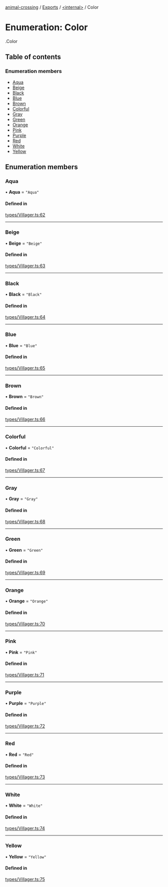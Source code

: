 [animal-crossing](../README.md) / [Exports](../modules.md) / [<internal\>](../modules/internal_.md) / Color

# Enumeration: Color

[<internal>](../modules/internal_.md).Color

## Table of contents

### Enumeration members

- [Aqua](internal_.Color-2.md#aqua)
- [Beige](internal_.Color-2.md#beige)
- [Black](internal_.Color-2.md#black)
- [Blue](internal_.Color-2.md#blue)
- [Brown](internal_.Color-2.md#brown)
- [Colorful](internal_.Color-2.md#colorful)
- [Gray](internal_.Color-2.md#gray)
- [Green](internal_.Color-2.md#green)
- [Orange](internal_.Color-2.md#orange)
- [Pink](internal_.Color-2.md#pink)
- [Purple](internal_.Color-2.md#purple)
- [Red](internal_.Color-2.md#red)
- [White](internal_.Color-2.md#white)
- [Yellow](internal_.Color-2.md#yellow)

## Enumeration members

### Aqua

• **Aqua** = `"Aqua"`

#### Defined in

[types/Villager.ts:62](https://github.com/Norviah/animal-crossing/blob/4d5e5b0/module/types/Villager.ts#L62)

___

### Beige

• **Beige** = `"Beige"`

#### Defined in

[types/Villager.ts:63](https://github.com/Norviah/animal-crossing/blob/4d5e5b0/module/types/Villager.ts#L63)

___

### Black

• **Black** = `"Black"`

#### Defined in

[types/Villager.ts:64](https://github.com/Norviah/animal-crossing/blob/4d5e5b0/module/types/Villager.ts#L64)

___

### Blue

• **Blue** = `"Blue"`

#### Defined in

[types/Villager.ts:65](https://github.com/Norviah/animal-crossing/blob/4d5e5b0/module/types/Villager.ts#L65)

___

### Brown

• **Brown** = `"Brown"`

#### Defined in

[types/Villager.ts:66](https://github.com/Norviah/animal-crossing/blob/4d5e5b0/module/types/Villager.ts#L66)

___

### Colorful

• **Colorful** = `"Colorful"`

#### Defined in

[types/Villager.ts:67](https://github.com/Norviah/animal-crossing/blob/4d5e5b0/module/types/Villager.ts#L67)

___

### Gray

• **Gray** = `"Gray"`

#### Defined in

[types/Villager.ts:68](https://github.com/Norviah/animal-crossing/blob/4d5e5b0/module/types/Villager.ts#L68)

___

### Green

• **Green** = `"Green"`

#### Defined in

[types/Villager.ts:69](https://github.com/Norviah/animal-crossing/blob/4d5e5b0/module/types/Villager.ts#L69)

___

### Orange

• **Orange** = `"Orange"`

#### Defined in

[types/Villager.ts:70](https://github.com/Norviah/animal-crossing/blob/4d5e5b0/module/types/Villager.ts#L70)

___

### Pink

• **Pink** = `"Pink"`

#### Defined in

[types/Villager.ts:71](https://github.com/Norviah/animal-crossing/blob/4d5e5b0/module/types/Villager.ts#L71)

___

### Purple

• **Purple** = `"Purple"`

#### Defined in

[types/Villager.ts:72](https://github.com/Norviah/animal-crossing/blob/4d5e5b0/module/types/Villager.ts#L72)

___

### Red

• **Red** = `"Red"`

#### Defined in

[types/Villager.ts:73](https://github.com/Norviah/animal-crossing/blob/4d5e5b0/module/types/Villager.ts#L73)

___

### White

• **White** = `"White"`

#### Defined in

[types/Villager.ts:74](https://github.com/Norviah/animal-crossing/blob/4d5e5b0/module/types/Villager.ts#L74)

___

### Yellow

• **Yellow** = `"Yellow"`

#### Defined in

[types/Villager.ts:75](https://github.com/Norviah/animal-crossing/blob/4d5e5b0/module/types/Villager.ts#L75)
